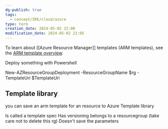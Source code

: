 ```yaml
---
dg-publish: true
tags:
  - concept/SRE/cloud/azure
type: term
creation_date: 2024-05-02 22:00
modification_date: 2024-05-02 22:05
---
```


To learn about [[Azure Resource Manager]] templates (ARM templates), see the [ARM template overview](https://learn.microsoft.com/en-us/azure/azure-resource-manager/templates/overview). 

Deploy something with Powershell

New-AZResourceGroupDeployment -ResourceGroupName $rg -TemplateUri $TemplateUri 


## Template library

you can save an arm template for an resource to Azure Template library

Is called a template spec
Has versioning
belongs to a resourcegroup (take care not to delete this rg)
Doesn't save the parameters
